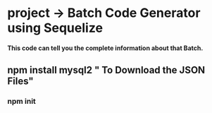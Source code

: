 # project -> Batch Code Generator using Sequelize 

#### This code can tell you the complete information about that Batch. 

## npm install mysql2  " To Download the JSON Files"
### npm init 
